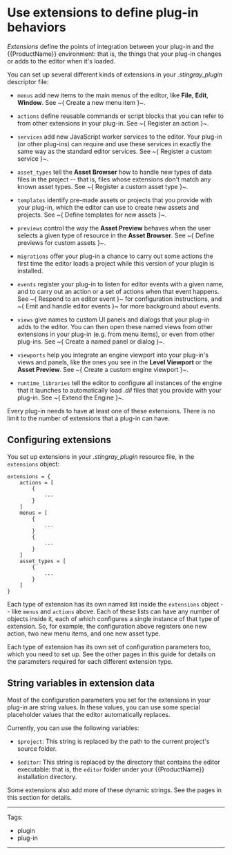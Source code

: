 # Use extensions to define plug-in behaviors

*Extensions* define the points of integration between your plug-in and the {{ProductName}} environment: that is, the things that your plug-in changes or adds to the editor when it's loaded.

You can set up several different kinds of extensions in your *.stingray_plugin* descriptor file:

-	`menus` add new items to the main menus of the editor, like **File**, **Edit**, **Window**. See ~{ Create a new menu item }~.

-	`actions` define reusable commands or script blocks that you can refer to from other extensions in your plug-in. See ~{ Register an action }~.

-	`services` add new JavaScript worker services to the editor. Your plug-in (or other plug-ins) can require and use these services in exactly the same way as the standard editor services. See ~{ Register a custom service }~.

-	`asset_types` tell the **Asset Browser** how to handle new types of data files in the project -- that is, files whose extensions don't match any known asset types. See ~{ Register a custom asset type }~.

-	`templates` identify pre-made assets or projects that you provide with your plug-in, which the editor can use to create new assets and projects. See ~{ Define templates for new assets }~.

-	`previews` control the way the **Asset Preview** behaves when the user selects a given type of resource in the **Asset Browser**. See ~{ Define previews for custom assets }~.

-	`migrations` offer your plug-in a chance to carry out some actions the first time the editor loads a project while this version of your plugin is installed.

-	`events` register your plug-in to listen for editor events with a given name, and to carry out an action or a set of actions when that event happens. See ~{ Respond to an editor event }~ for configuration instructions, and ~{ Emit and handle editor events }~ for more background about events.

-	`views` give names to custom UI panels and dialogs that your plug-in adds to the editor. You can then open these named views from other extensions in your plug-in (e.g. from menu items), or even from other plug-ins. See ~{ Create a named panel or dialog }~.

-	`viewports` help you integrate an engine viewport into your plug-in's views and panels, like the ones you see in the **Level Viewport** or the **Asset Preview**. See ~{ Create a custom engine viewport }~.

-	`runtime_libraries` tell the editor to configure all instances of the engine that it launches to automatically load *.dll* files that you provide with your plug-in. See ~{ Extend the Engine }~.

Every plug-in needs to have at least one of these extensions. There is no limit to the number of extensions that a plug-in can have.

## Configuring extensions

You set up extensions in your *.stingray_plugin* resource file, in the `extensions` object:

~~~{sjson}
extensions = {
	actions = [
		{
			...
		}
	]
	menus = [
		{
			...
		}
		{
			...
		}
	]
	asset_types = [
		{
			...
		}
	]
}
~~~

Each type of extension has its own named list inside the `extensions` object -- like `menus` and `actions` above. Each of these lists can have any number of objects inside it, each of which configures a single instance of that type of extension. So, for example, the configuration above registers one new action, two new menu items, and one new asset type.

Each type of extension has its own set of configuration parameters too, which you need to set up. See the other pages in this guide for details on the parameters required for each different extension type.

## String variables in extension data

Most of the configuration parameters you set for the extensions in your plug-in are string values. In these values, you can use some special placeholder values that the editor automatically replaces.

Currently, you can use the following variables:

-	`$project`: This string is replaced by the path to the current project's source folder.

-	`$editor`: This string is replaced by the directory that contains the editor executable: that is, the `editor` folder under your {{ProductName}} installation directory.

Some extensions also add more of these dynamic strings. See the pages in this section for details.

---
Tags:
-	plugin
-	plug-in
---
